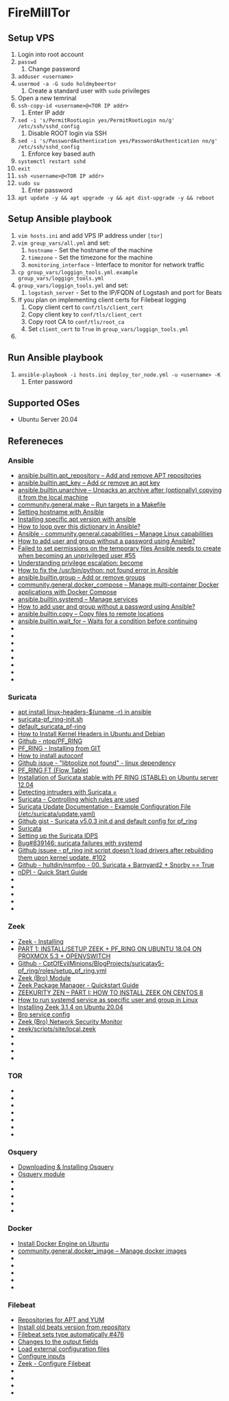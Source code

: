 # FireMillTor

## Setup VPS
1. Login into root account
1. `passwd`
    1. Change password
1. `adduser <username>`
1. `usermod -a -G sudo holdmybeertor`
    1. Create a standard user with `sudo` privileges
1. Open a new temrinal
1. `ssh-copy-id <username>@<TOR IP addr>`
    1. Enter IP addr
1. `sed -i 's/PermitRootLogin yes/PermitRootLogin no/g' /etc/ssh/sshd_config`
    1. Disable ROOT login via SSH
1. `sed -i 's/PasswordAuthentication yes/PasswordAuthentication no/g' /etc/ssh/sshd_config`
    1. Enforce key based auth
1. `systemctl restart sshd`
1. `exit`
1. `ssh <username>@<TOR IP addr>`
1. `sudo su`
    1. Enter password
1. `apt update -y && apt upgrade -y && apt dist-upgrade -y && reboot`

## Setup Ansible playbook
1. `vim hosts.ini` and add VPS IP address under `[tor]`
1. `vim group_vars/all.yml` and set:
    1. `hostname` - Set the hostname of the machine
    1. `timezone` - Set the timezone for the machine
    1. `monitoring_interface` - Interface to monitor for network traffic
1. `cp group_vars/loggign_tools.yml.example group_vars/loggign_tools.yml`
1. `group_vars/loggign_tools.yml` and set:
    1. `logstash_server` -  Set to the IP/FQDN of Logstash and port for Beats
1. If you plan on implementing client certs for Filebeat logging
    1. Copy client cert to `conf/tls/client_cert`
    1. Copy client key to `conf/tls/client_cert`
    1. Copy root CA to `conf/tls/root_ca`
    1. Set `client_cert` to `True` in `group_vars/loggign_tools.yml`
1. 

## Run Ansible playbook
1. `ansible-playbook -i hosts.ini deploy_tor_node.yml -u <username> -K`
    1. Enter password

## Supported OSes
* Ubuntu Server 20.04

## Refereneces
### Ansible
* [ansible.builtin.apt_repository – Add and remove APT repositories](https://docs.ansible.com/ansible/latest/collections/ansible/builtin/apt_repository_module.html)
* [ansible.builtin.apt_key – Add or remove an apt key](https://docs.ansible.com/ansible/latest/collections/ansible/builtin/apt_key_module.html)
* [ansible.builtin.unarchive – Unpacks an archive after (optionally) copying it from the local machine](https://docs.ansible.com/ansible/latest/collections/ansible/builtin/unarchive_module.html)
* [community.general.make – Run targets in a Makefile](https://docs.ansible.com/ansible/latest/collections/community/general/make_module.html)
* [Setting hostname with Ansible](https://www.derpturkey.com/setting-host-with-ansible-in-ubuntu/)
* [Installing specific apt version with ansible](https://stackoverflow.com/questions/36150362/installing-specific-apt-version-with-ansible)
* [How to loop over this dictionary in Ansible?](https://stackoverflow.com/questions/42167747/how-to-loop-over-this-dictionary-in-ansible)
* [Ansible - community.general.capabilities – Manage Linux capabilities](https://docs.ansible.com/ansible/latest/collections/community/general/capabilities_module.html)
* [How to add user and group without a password using Ansible?](https://stackoverflow.com/questions/36290485/how-to-add-user-and-group-without-a-password-using-ansible/36371379)
* [Failed to set permissions on the temporary files Ansible needs to create when becoming an unprivileged user #55](https://github.com/georchestra/ansible/issues/55)
* [Understanding privilege escalation: become](https://docs.ansible.com/ansible/latest/user_guide/become.html#becoming-an-unprivileged-user%22)
* [How to fix the /usr/bin/python: not found error in Ansible](https://www.toptechskills.com/ansible-tutorials-courses/how-to-fix-usr-bin-python-not-found-error-tutorial/)
* [ansible.builtin.group – Add or remove groups](https://docs.ansible.com/ansible/latest/collections/ansible/builtin/group_module.html)
* [community.general.docker_compose – Manage multi-container Docker applications with Docker Compose](https://docs.ansible.com/ansible/latest/collections/community/general/docker_compose_module.html)
* [ansible.builtin.systemd – Manage services](https://docs.ansible.com/ansible/latest/collections/ansible/builtin/systemd_module.html)
* [How to add user and group without a password using Ansible?](https://stackoverflow.com/questions/36290485/how-to-add-user-and-group-without-a-password-using-ansible/36371379)
* [ansible.builtin.copy – Copy files to remote locations](https://docs.ansible.com/ansible/latest/collections/ansible/builtin/copy_module.html)
* [ansible.builtin.wait_for – Waits for a condition before continuing](https://docs.ansible.com/ansible/latest/collections/ansible/builtin/wait_for_module.html)
* []()
* []()
* []()
* []()
* []()
* []()
* []()
* []()

### Suricata 
* [apt install linux-headers-$(uname -r) in ansible](https://www.reddit.com/r/ansible/comments/bzdd7q/apt_install_linuxheadersuname_r_in_ansible/)
* [suricata-pf_ring-init.sh](https://raw.githubusercontent.com/CptOfEvilMinions/BlogProjects/master/suricatav5-pf_ring/conf/suricata/suricata-pf_ring-init.sh)
* [default_suricata_pf-ring](https://raw.githubusercontent.com/CptOfEvilMinions/BlogProjects/master/suricatav5-pf_ring/conf/suricata/default_suricata_pf-ring)
* [How to Install Kernel Headers in Ubuntu and Debian](https://www.tecmint.com/install-kernel-headers-in-ubuntu-and-debian/)
* [Github - ntop/PF_RING](https://github.com/ntop/PF_RING)
* [PF_RING - Installing from GIT](https://www.ntop.org/guides/pf_ring/get_started/git_installation.html)
* [How to install autoconf](https://askubuntu.com/questions/290194/how-to-install-autoconf)
* [Github issue - "libtoolize not found" - linux dependency](https://github.com/beakerbrowser/beaker/issues/54)
* [PF_RING FT (Flow Table)](https://www.ntop.org/products/packet-capture/pf_ring/pf_ring-ft-flow-table/)
* [Installation of Suricata stable with PF RING (STABLE) on Ubuntu server 12.04](https://redmine.openinfosecfoundation.org/projects/suricata/wiki/Installation_of_Suricata_stable_with_PF_RING_(STABLE)_on_Ubuntu_server_1204)
* [Detecting intruders with Suricata = ](https://www.admin-magazine.com/Articles/Detecting-intruders-with-Suricata/(offset)/3)
* [Suricata - Controlling which rules are used](https://suricata.readthedocs.io/en/suricata-5.0.3/rule-management/suricata-update.html#controlling-which-rules-are-used)
* [Suricata Update Documentation - Example Configuration File (/etc/suricata/update.yaml)](https://readthedocs.org/projects/suricata-update/downloads/pdf/latest/)
* [Github gist - Suricata v5.0.3 init.d and default config for pf_ring](https://gist.github.com/CptOfEvilMinions/5a35409d6cc57e5bc503dca8fe3413a2)
* [Suricata](https://www.cnblogs.com/zlslch/p/7382190.html)
* [Setting up the Suricata IDPS](https://ev1z.be/2016/11/27/setting-up-the-suricata-idps/)
* [Bug#839146: suricata failures with systemd](https://groups.google.com/g/linux.debian.bugs.dist/c/03x0Gt3a_y4?pli=1)
* [Github issuee - pf_ring init script doesn't load drivers after rebuilding them upon kernel update. #102](https://github.com/ntop/PF_RING/issues/102)
* [Github - hultdin/nsmfoo - 00. Suricata + Barnyard2 + Snorby == True](https://github.com/hultdin/nsmfoo)
* [nDPI - Quick Start Guide](https://www.ntop.org/wp-content/uploads/2013/12/nDPI_QuickStartGuide.pdf)
* []()
* []()
* []()
* []()
* []()

### Zeek 
* [Zeek - Installing](https://docs.zeek.org/en/current/install/install.html#installing-from-source)
* [PART 1: INSTALL/SETUP ZEEK + PF_RING ON UBUNTU 18.04 ON PROXMOX 5.3 + OPENVSWITCH](https://holdmybeersecurity.com/2019/04/03/part-1-install-setup-zeek-pf_ring-on-ubuntu-18-04-on-proxmox-5-3-openvswitch/)
* [Github - CptOfEvilMinions/BlogProjects/suricatav5-pf_ring/roles/setup_pf_ring.yml](https://github.com/CptOfEvilMinions/BlogProjects/blob/master/suricatav5-pf_ring/roles/setup_pf_ring.yml)
* [Zeek (Bro) Module](https://www.elastic.co/guide/en/beats/filebeat/7.10/filebeat-module-zeek.html)
* [Zeek Package Manager - Quickstart Guide](https://docs.zeek.org/projects/package-manager/en/stable/quickstart.html#installation)
* [ZEEKURITY ZEN – PART I: HOW TO INSTALL ZEEK ON CENTOS 8](https://www.ericooi.com/zeekurity-zen-part-i-how-to-install-zeek-on-centos-8/)
* [How to run systemd service as specific user and group in Linux](https://www.golinuxcloud.com/run-systemd-service-specific-user-group-linux/)
* [Installing Zeek 3.1.4 on Ubuntu 20.04](https://www.securitynik.com/2020/06/installing-zeek-314-on-ubuntu-2004.html)
* [Bro service config](https://github.com/CptOfEvilMinions/FireMillTor/commit/d9a28044ffeea71773a1cd55726b5e9a24d14737#diff-b775f9a5e5dc679ddda19ea38ab567ce6b6a477503d6f6c74564c147c6d635e2)
* [Zeek (Bro) Network Security Monitor](https://docs.humio.com/docs/security/zeek/)
* [zeek/scripts/site/local.zeek](https://github.com/zeek/zeek/blob/master/scripts/site/local.zeek)
* []()
* []()
* []()
* []()

### TOR
* []()
* []()
* []()
* []()
* []()
* []()
* []()

### Osquery
* [Downloading & Installing Osquery](https://osquery.io/downloads/official/4.5.1)
* [Osquery module](https://www.elastic.co/guide/en/beats/filebeat/7.9/filebeat-module-osquery.html)
* []()
* []()
* []()
* []()
* []()

### Docker 
* [Install Docker Engine on Ubuntu](https://docs.docker.com/engine/install/ubuntu/)
* [community.general.docker_image – Manage docker images](https://docs.ansible.com/ansible/latest/collections/community/general/docker_image_module.html)
* []()
* []()
* []()
* []()
* []()


### Filebeat
* [Repositories for APT and YUM](https://www.elastic.co/guide/en/beats/filebeat/current/setup-repositories.html)
* [Install old beats version from repository](https://discuss.elastic.co/t/install-old-beats-version-from-repository/69073)
* [Filebeat sets type automatically #476](https://github.com/elastic/beats/issues/476)
* [Changes to the output fields](https://www.elastic.co/guide/en/beats/filebeat/6.8/migration-changed-fields.html)
* [Load external configuration files](https://www.elastic.co/guide/en/beats/filebeat/current/filebeat-configuration-reloading.html)
* [Configure inputs](https://www.elastic.co/guide/en/beats/filebeat/current/configuration-filebeat-options.html)
* [Zeek - Configure Filebeat](https://docs.humio.com/integrations/security-and-incident-management/zeek/)
* []()
* []()
* []()
* []()